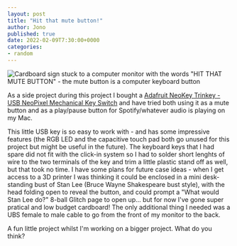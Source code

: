 ```yaml
---
layout: post
title: "Hit that mute button!"
author: Jono
published: true
date: 2022-02-09T7:30:00+0000
categories:
- random
---
```

![Cardboard sign stuck to a computer monitor with the words "HIT THAT MUTE BUTTON" - the mute button is a computer keyboard button](https://ellis.scot/uploads/2022/hit-that-mute-button.jpeg)

As a side project during this project I bought a [Adafruit NeoKey Trinkey - USB NeoPixel Mechanical Key Switch](https://learn.adafruit.com/adafruit-neokey-trinkey/overview) and have tried both using it as a mute button and as a play/pause button for Spotify/whatever audio is playing on my Mac. 

This little USB key is so easy to work with - and has some impressive features (the RGB LED and the capacitive touch pad both go unused for this project but might be useful in the future). The keyboard keys that I had spare did not fit with the click-in system so I had to solder short lenghts of wire to the two terminals of the key and trim a little plastic stand off as well, but that took no time. I have some plans for future case ideas - when I get access to a 3D printer I was thinking it could be enclosed in a mini desk-standing bust of Stan Lee (Bruce Wayne Shakespeare bust style), with the head folding open to reveal the button, and could prompt a "What would Stan Lee do?" 8-ball Glitch page to open up... but for now I've gone super pratical and low budget cardboard! The only additional thing I needed was a UBS female to male cable to go from the front of my monitor to the back.

A fun little project whilst I'm working on a bigger project. What do you think?
